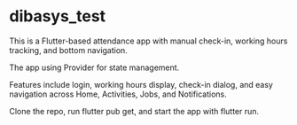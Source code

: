 # dibasys_test

This is a Flutter-based attendance app with manual check-in, working hours tracking, and bottom navigation.

The app using Provider for state management.

Features include login, working hours display, check-in dialog, and easy navigation across Home, Activities, Jobs, and Notifications.

Clone the repo, run flutter pub get, and start the app with flutter run.
